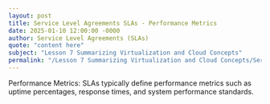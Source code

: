 ```yaml
---
layout: post
title: Service Level Agreements SLAs - Performance Metrics
date: 2025-01-10 12:00:00 -0000
author: Service Level Agreements (SLAs)
quote: "content here"
subject: "Lesson 7 Summarizing Virtualization and Cloud Concepts"
permalink: "/Lesson 7 Summarizing Virtualization and Cloud Concepts/Service Level Agreements (SLAs)/Service Level Agreements SLAs - Performance Metrics"
---
```


Performance Metrics: SLAs typically define performance metrics such as uptime percentages, response times, and system performance standards.
